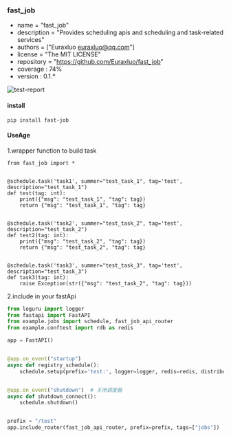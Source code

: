### fast_job 
- name = "fast_job"
- description = "Provides scheduling apis and scheduling and task-related services"
- authors = ["Euraxluo <euraxluo@qq.com>"]
- license = "The MIT LICENSE"
- repository = "https://github.com/Euraxluo/fast_job"
- coverage : 74%
- version : 0.1.*

![test-report](https://gitee.com/Euraxluo/images/raw/master/pycharm/MIK-HQpicL.png)

#### install
`pip install fast-job`

#### UseAge

1.wrapper function to build task

```
from fast_job import *


@schedule.task('task1', summer="test_task_1", tag='test', description="test_task_1")
def test(tag: int):
    print({"msg": "test_task_1", "tag": tag})
    return {"msg": "test_task_1", "tag": tag}


@schedule.task('task2', summer="test_task_2", tag='test', description="test_task_2")
def test2(tag: int):
    print({"msg": "test_task_2", "tag": tag})
    return {"msg": "test_task_2", "tag": tag}


@schedule.task('task3', summer="test_task_3", tag='test', description="test_task_3")
def task3(tag: int):
    raise Exception(str({"msg": "test_task_2", "tag": tag}))
```

2.include in your fastApi

```python
from loguru import logger
from fastapi import FastAPI
from example.jobs import schedule, fast_job_api_router
from example.conftest import rdb as redis

app = FastAPI()


@app.on_event("startup")
async def registry_schedule():
    schedule.setup(prefix='test:', logger=logger, redis=redis, distributed=True)


@app.on_event("shutdown")  # 关闭调度器
async def shutdown_connect():
    schedule.shutdown()


prefix = "/test"
app.include_router(fast_job_api_router, prefix=prefix, tags=["jobs"])  # include router
```